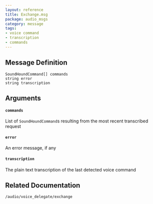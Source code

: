 ```yaml
---
layout: reference
title: Exchange.msg
package: audio_msgs
category: message
tags: 
- voice command
- transcription
- commands
---
```


## Message Definition
```
SoundHoundCommand[] commands
string error
string transcription
```

## Arguments
#### `commands`
List of ``SoundHoundCommand``s resulting from the most recent transcribed 
request

#### `error`
An error message, if any

#### `transcription`
The plain text transcription of the last detected voice command

## Related Documentation
``/audio/voice_delegate/exchange``  
